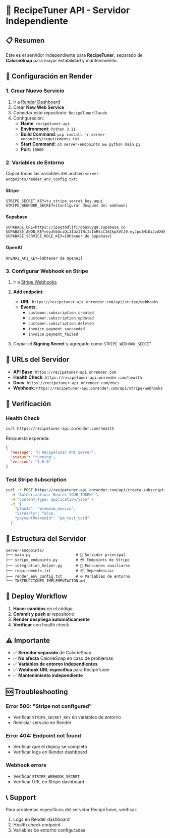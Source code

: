 # 🍳 RecipeTuner API - Servidor Independiente

## 📋 Resumen

Este es el servidor independiente para **RecipeTuner**, separado de **CalorieSnap** para mayor estabilidad y mantenimiento.

## 🚀 Configuración en Render

### 1. Crear Nuevo Servicio

1. Ir a [Render Dashboard](https://dashboard.render.com)
2. Crear **New Web Service**
3. Conectar este repositorio: `RecipeTunerClaude`
4. Configuración:
   - **Name**: `recipetuner-api`
   - **Environment**: `Python 3.11`
   - **Build Command**: `pip install -r server-endpoints/requirements.txt`
   - **Start Command**: `cd server-endpoints && python main.py`
   - **Port**: `10000`

### 2. Variables de Entorno

Copiar todas las variables del archivo `server-endpoints/render_env_config.txt`:

#### Stripe
```
STRIPE_SECRET_KEY=tu_stripe_secret_key_aqui
STRIPE_WEBHOOK_SECRET=[Configurar después del webhook]
```

#### Supabase
```
SUPABASE_URL=https://ipuqtmdljfirpbaxvygd.supabase.co
SUPABASE_ANON_KEY=eyJhbGciOiJIUzI1NiIsInR5cCI6IkpXVCJ9.eyJpc3MiOiJzdXBhYmFzZSIsInJlZiI6ImlwdXF0bWRsamZpcnBiYXh2eWdkIiwicm9sZSI6ImFub24iLCJpYXQiOjE3NDE4ODU3NjYsImV4cCI6MjA1NzQ2MTc2Nn0.3KeN7qCquVbW5FUWrgDFvgXCx8NvAlftwI7uKY9kaXE
SUPABASE_SERVICE_ROLE_KEY=[Obtener de Supabase]
```

#### OpenAI
```
OPENAI_API_KEY=[Obtener de OpenAI]
```

### 3. Configurar Webhook en Stripe

1. Ir a [Stripe Webhooks](https://dashboard.stripe.com/webhooks)
2. **Add endpoint**:
   - **URL**: `https://recipetuner-api.onrender.com/api/stripe/webhooks`
   - **Events**:
     - `customer.subscription.created`
     - `customer.subscription.updated`
     - `customer.subscription.deleted`
     - `invoice.payment_succeeded`
     - `invoice.payment_failed`

3. Copiar el **Signing Secret** y agregarlo como `STRIPE_WEBHOOK_SECRET`

## 🔗 URLs del Servidor

- **API Base**: `https://recipetuner-api.onrender.com`
- **Health Check**: `https://recipetuner-api.onrender.com/health`
- **Docs**: `https://recipetuner-api.onrender.com/docs`
- **Webhook**: `https://recipetuner-api.onrender.com/api/stripe/webhooks`

## 🧪 Verificación

### Health Check
```bash
curl https://recipetuner-api.onrender.com/health
```

Respuesta esperada:
```json
{
  "message": "🍳 RecipeTuner API Server",
  "status": "running",
  "version": "1.0.0"
}
```

### Test Stripe Subscription
```bash
curl -X POST https://recipetuner-api.onrender.com/api/create-subscription \
  -H "Authorization: Bearer YOUR_TOKEN" \
  -H "Content-Type: application/json" \
  -d '{
    "planId": "premium_mexico",
    "isYearly": false,
    "paymentMethodId": "pm_test_card"
  }'
```

## 📁 Estructura del Servidor

```
server-endpoints/
├── main.py                    # 🎯 Servidor principal
├── stripe_endpoints.py        # 💳 Endpoints de Stripe
├── integration_helper.py      # 🔧 Funciones auxiliares
├── requirements.txt           # 📦 Dependencias
├── render_env_config.txt      # ⚙️ Variables de entorno
└── INSTRUCCIONES_IMPLEMENTACION.md
```

## 🔄 Deploy Workflow

1. **Hacer cambios** en el código
2. **Commit y push** al repositorio
3. **Render despliega automáticamente**
4. **Verificar** con health check

## ⚠️ Importante

- ✅ **Servidor separado** de CalorieSnap
- ✅ **No afecta** CalorieSnap en caso de problemas
- ✅ **Variables de entorno independientes**
- ✅ **Webhook URL específica** para RecipeTuner
- ✅ **Mantenimiento independiente**

## 🆘 Troubleshooting

### Error 500: "Stripe not configured"
- Verificar `STRIPE_SECRET_KEY` en variables de entorno
- Reiniciar servicio en Render

### Error 404: Endpoint not found
- Verificar que el deploy se completó
- Verificar logs en Render dashboard

### Webhook errors
- Verificar `STRIPE_WEBHOOK_SECRET`
- Verificar URL en Stripe dashboard

## 📞 Support

Para problemas específicos del servidor RecipeTuner, verificar:
1. Logs en Render dashboard
2. Health check endpoint
3. Variables de entorno configuradas